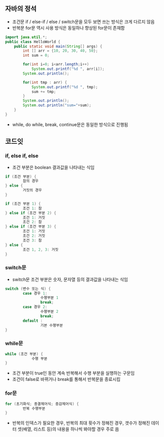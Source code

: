## 자바의 정석
- 조건문 if / else-if / else / switch문을 모두 보면 쓰는 방식은 크게 다르지 않음
- 반복문 for문 역시 사용 방식은 동일하나 향상된 for문이 존재함
```java
import java.util.*;
public class HelloWorld {
    public static void main(String[] args) {
        int [] arr = {10, 20, 30, 40, 50};
        int sum = 0;

        for(int i=0; i<arr.length;i++)
            System.out.printf("%d ", arr[i]);
        System.out.println();

        for(int tmp : arr) {
            System.out.printf("%d ", tmp);
            sum += tmp;
        }
        System.out.println();
        System.out.println("sum="+sum);
    }
}
```
- while, do while, break, continue문은 동일한 방식으로 진행됨

## 코드잇
### if, else if, else
- 조건 부분은 boolean 결과값을 나타내는 식임
```java
if (조건 부분) {
		참의 경우
} else {
		거짓의 경우
}
```
```java
if (조건 부분 1) {
		조건 1: 참
} else if (조건 부분 2) {
		조건 1: 거짓
		조건 2: 참
} else if (조건 부분 3) {
		조건 1: 거짓
		조건 2: 거짓
		조건 3: 참
} else {
		조건 1, 2, 3: 거짓
}
```

### switch문
- switch문 조건 부분은 숫자, 문자열 등의 결과값을 나타내는 식임
```java
switch (변수 또는 식) {
		case 경우 1:
				수행부분 1
				break;
		case 경우 2:
				수행부분 2
				break;
		default :
				기본 수행부분
}
```

### while문
```java
while (조건 부분) {
			수행 부분
}
```
- 조건 부분이 true인 동안 계속 반복해서 수행 부분을 실행하는 구문임
- 조건이 false로 바뀌거나 break를 통해서 반복문을 종료시킴

### for문
```java
for (초기화식; 종결제어식; 증감제어식) {
		반복 수행부분
}
```
- 반복의 인덱스가 필요한 경우, 반복의 최대 횟수가 정해진 경우, 갯수가 정해진 데이터 셋(배열, 리스트 등)의 내용을 하나씩 봐야할 경우 주로 씀